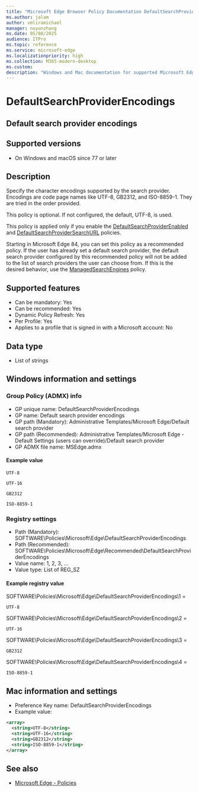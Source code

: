 ```yaml
---
title: "Microsoft Edge Browser Policy Documentation DefaultSearchProviderEncodings"
ms.author: jalam
author: vmliramichael
manager: nuyunzhang
ms.date: 05/08/2025
audience: ITPro
ms.topic: reference
ms.service: microsoft-edge
ms.localizationpriority: high
ms.collection: M365-modern-desktop
ms.custom:
description: "Windows and Mac documentation for supported Microsoft Edge Browser policy: Default search provider encodings"
---
```


<!--THIS FILE IS AUTOMATICALLY GENERATED. MANUAL CHANGES WILL BE OVERWRITTEN.-->
<!--Please contact the Microsoft Edge Manageability team with any questions.-->

# DefaultSearchProviderEncodings

## Default search provider encodings


## Supported versions

- On Windows and macOS since 77 or later

## Description

Specify the character encodings supported by the search provider. Encodings are code page names like UTF-8, GB2312, and ISO-8859-1. They are tried in the order provided.

This policy is optional. If not configured, the default, UTF-8, is used.

This policy is applied only if you enable the [DefaultSearchProviderEnabled](DefaultSearchProviderEnabled.md) and [DefaultSearchProviderSearchURL](DefaultSearchProviderSearchURL.md) policies.

Starting in Microsoft Edge 84, you can set this policy as a recommended policy. If the user has already set a default search provider, the default search provider configured by this recommended policy will not be added to the list of search providers the user can choose from. If this is the desired behavior, use the [ManagedSearchEngines](ManagedSearchEngines.md) policy.

## Supported features

- Can be mandatory: Yes
- Can be recommended: Yes
- Dynamic Policy Refresh: Yes
- Per Profile: Yes
- Applies to a profile that is signed in with a Microsoft account: No

## Data type

- List of strings

## Windows information and settings

### Group Policy (ADMX) info

- GP unique name: DefaultSearchProviderEncodings
- GP name: Default search provider encodings
- GP path (Mandatory): Administrative Templates/Microsoft Edge/Default search provider
- GP path (Recommended): Administrative Templates/Microsoft Edge - Default Settings (users can override)/Default search provider
- GP ADMX file name: MSEdge.admx

#### Example value

```
UTF-8
```

```
UTF-16
```

```
GB2312
```

```
ISO-8859-1
```

### Registry settings

- Path (Mandatory): SOFTWARE\Policies\Microsoft\Edge\DefaultSearchProviderEncodings
- Path (Recommended): SOFTWARE\Policies\Microsoft\Edge\Recommended\DefaultSearchProviderEncodings
- Value name: 1, 2, 3, ...
- Value type: List of REG_SZ

#### Example registry value

SOFTWARE\Policies\Microsoft\Edge\DefaultSearchProviderEncodings\1 =
```
UTF-8
```

SOFTWARE\Policies\Microsoft\Edge\DefaultSearchProviderEncodings\2 =
```
UTF-16
```

SOFTWARE\Policies\Microsoft\Edge\DefaultSearchProviderEncodings\3 =
```
GB2312
```

SOFTWARE\Policies\Microsoft\Edge\DefaultSearchProviderEncodings\4 =
```
ISO-8859-1
```




## Mac information and settings

- Preference Key name: DefaultSearchProviderEncodings
- Example value:

```xml
<array>
  <string>UTF-8</string>
  <string>UTF-16</string>
  <string>GB2312</string>
  <string>ISO-8859-1</string>
</array>
```

## See also
- [Microsoft Edge - Policies](../microsoft-edge-policies.md)
